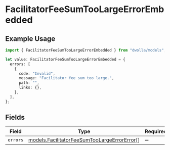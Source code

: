 # FacilitatorFeeSumTooLargeErrorEmbedded

## Example Usage

```typescript
import { FacilitatorFeeSumTooLargeErrorEmbedded } from "dwolla/models";

let value: FacilitatorFeeSumTooLargeErrorEmbedded = {
  errors: [
    {
      code: "Invalid",
      message: "Facilitator fee sum too large.",
      path: "",
      links: {},
    },
  ],
};
```

## Fields

| Field                                                                                            | Type                                                                                             | Required                                                                                         | Description                                                                                      |
| ------------------------------------------------------------------------------------------------ | ------------------------------------------------------------------------------------------------ | ------------------------------------------------------------------------------------------------ | ------------------------------------------------------------------------------------------------ |
| `errors`                                                                                         | [models.FacilitatorFeeSumTooLargeErrorError](../models/facilitatorfeesumtoolargeerrorerror.md)[] | :heavy_minus_sign:                                                                               | N/A                                                                                              |